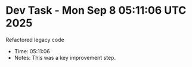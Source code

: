 # Dev Task - Mon Sep  8 05:11:06 UTC 2025
Refactored legacy code
- Time: 05:11:06
- Notes: This was a key improvement step.
